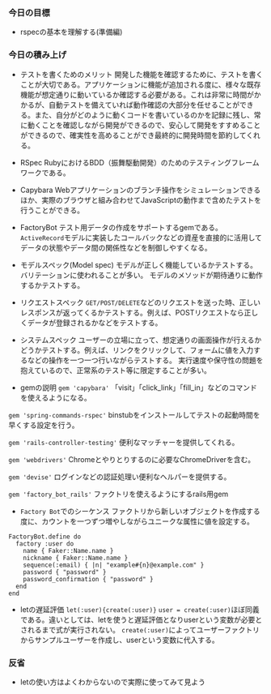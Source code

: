 ### 今日の目標
- rspecの基本を理解する(準備編)
 
### 今日の積み上げ
- テストを書くためのメリット
開発した機能を確認するために、テストを書くことが大切である。アプリケーションに機能が追加される度に、様々な既存機能が想定通りに動いているか確認する必要がある。これは非常に時間がかかるが、自動テストを備えていれば動作確認の大部分を任せることができる。また、自分がどのように動くコードを書いているのかを記録に残し、常に動くことを確認しながら開発ができるので、安心して開発をすすめることができるので、確実性を高めることができ最終的に開発時間を節約してくれる。

- RSpec
RubyにおけるBDD（振舞駆動開発）のためのテスティングフレームワークである。

- Capybara
Webアプリケーションのブランチ操作をシミュレーションできるほか、実際のブラウザと組み合わせてJavaScriptの動作まで含めたテストを行うことができる。

- FactoryBot
テスト用データの作成をサポートするgemである。`ActiveRecord`モデルに実装したコールバックなどの資産を直接的に活用してデータの状態やデータ間の関係性などを制御しやすくなる。

- モデルスペック(Model spec)
モデルが正しく機能しているかテストする。バリテーションに使われることが多い。
モデルのメソッドが期待通りに動作するかテストする。

- リクエストスペック
`GET/POST/DELETE`などのリクエストを送った時、正しいレスポンスが返ってくるかテストする。例えば、POSTリクエストなら正しくデータが登録されるかなどをテストする。

- システムスペック
ユーザーの立場に立って、想定通りの画面操作が行えるかどうかテストする。例えば、リンクをクリックして、フォームに値を入力するなどの操作を一つ一つ行いながらテストする。
実行速度や保守性の問題を抱えているので、正常系のテスト等に限定することが多い。

- gemの説明
`gem 'capybara'`
「visit」「click_link」「fill_in」などのコマンドを使えるようになる。

`gem 'spring-commands-rspec'`
binstubをインストールしてテストの起動時間を早くする設定を行う。

`gem 'rails-controller-testing'`
便利なマッチャーを提供してくれる。

`gem 'webdrivers'`
Chromeとやりとりするのに必要なChromeDriverを含む。

`gem 'devise'`
ログインなどの認証処理い便利なヘルパーを提供する。

`gem 'factory_bot_rails'`
ファクトリを使えるようにするrails用gem

- `Factory Bot`でのシーケンス
ファクトリから新しいオブジェクトを作成する度に、カウントを一つずつ増やしながらユニークな属性に値を設定する。
```
FactoryBot.define do
  factory :user do
    name { Faker::Name.name }
    nickname { Faker::Name.name }
    sequence(:email) { |n| "example#{n}@example.com" }
    password { "password" }
    password_confirmation { "password" }
  end
end
```

- letの遅延評価
`let(:user){create(:user)}`
`user = create(:user)`ほぼ同義である。違いとしては、letを使うと遅延評価となりuserという変数が必要とされるまで式が実行されない。
`create(:user)`によってユーザーファクトリからサンプルユーザーを作成し、userという変数に代入する。


### 反省
- letの使い方はよくわからないので実際に使ってみて見よう
